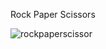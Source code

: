 Rock Paper Scissors

![rockpaperscissor](https://github.com/HakanOzdemir-FFS/drumKit/assets/139346377/cd580f27-69d8-40c2-8888-f46449bb38ab)
